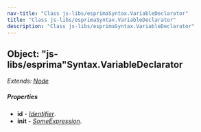 ```yaml
---
nav-title: "Class js-libs/esprimaSyntax.VariableDeclarator"
title: "Class js-libs/esprimaSyntax.VariableDeclarator"
description: "Class js-libs/esprimaSyntax.VariableDeclarator"
---
```

## Object: "js-libs/esprima"Syntax.VariableDeclarator  
_Extends:_ [_Node_](../../../js-libs/esprima/Syntax/Node.md)

##### Properties
 - **id** - [_Identifier_](../../../js-libs/esprima/Syntax/Identifier.md).
 - **init** - [_SomeExpression_](../../../js-libs/esprima/Syntax/SomeExpression.md).